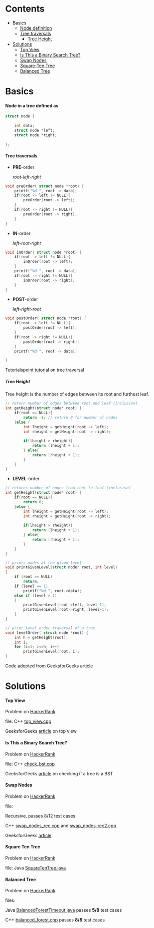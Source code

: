 # Contents

* [Basics](#basics)
 	- [Node definition](#node-in-a-tree-defined-as)
 	- [Tree traversals](#tree-traversals)
 		+ [Tree Height](#tree-height)
* [Solutions](#solutions)
	- [Top View](#top-view)
	- [Is This a Binary Search Tree?](#is-this-a-binary-search-tree)
	- [Swap Nodes](#swap-nodes)
	- [Square-Ten Tree](#square-ten-tree)
    - [Balanced Tree](#balanced-tree)





# Basics

#### Node in a tree defined as
```c
struct node {
    
    int data;
    struct node *left;
    struct node *right;
  
};
```

#### Tree traversals

* __PRE__-order

	_root-left-right_
```c
void preOrder( struct node *root) {
    printf("%d ", root -> data);
    if(root -> left != NULL){
        preOrder(root -> left);
    }
    if(root -> right != NULL){
        preOrder(root -> right);
    }
}
```

* __IN__-order

	_left-root-right_
```c
void inOrder( struct node *root) {
    if(root -> left != NULL){
        inOrder(root -> left);
    }
    printf("%d ", root -> data);
    if(root -> right != NULL){
        inOrder(root -> right);
    }
}
```

* __POST__-order

	_left-right-root_
```c
void postOrder( struct node *root) {
    if(root -> left != NULL){
        postOrder(root -> left);
    }
    if(root -> right != NULL){
        postOrder(root -> right);
    }
    printf("%d ", root -> data);

}
```

Tutorialspoint [tutorial](https://www.tutorialspoint.com/data_structures_algorithms/tree_traversal.htm) on tree traversal


##### Tree Height

Tree height is the number of edges between its root and furthest leaf.

```c
// return number of edges between root and leaf (inclusive)
int getHeight(struct node* root) {
    if(root == NULL){
        return -1; // return 0 for number of nodes
    }else {
        int lheight = getHeight(root -> left);
        int rheight = getHeight(root -> right);
        
        if(lheight > rheight){
            return (lheight + 1);
        } else{
            return (rheight + 1);
        }
    }   
}
```

* __LEVEL__-order

```c
// returns number of nodes from root to leaf (inclusive)
int getHeight(struct node* root) {
    if(root == NULL){
        return 0;
    }else {
        int lheight = getHeight(root -> left);
        int rheight = getHeight(root -> right);
        
        if(lheight > rheight){
            return (lheight + 1);
        } else{
            return (rheight + 1);
        }
    }   
}

// prints nodes at the given level
void printGivenLevel(struct node* root, int level) 
{ 
    if (root == NULL) 
        return; 
    if (level == 1) 
        printf("%d ", root->data); 
    else if (level > 1) 
    { 
        printGivenLevel(root->left, level-1); 
        printGivenLevel(root->right, level-1); 
    } 
} 

// print level order traversal of a tree
void levelOrder( struct node *root) {
    int h = getHeight(root); 
    int i; 
    for (i=1; i<=h; i++) 
        printGivenLevel(root, i); 
}
```

Code adopted from GeeksforGeeks [article](https://www.geeksforgeeks.org/level-order-tree-traversal/)


# Solutions
#### Top View

Problem on [HackerRank](https://www.hackerrank.com/challenges/tree-top-view/problem)

file: C++ [top_view.cpp](top_view.cpp)

GeeksforGeeks [article](https://www.geeksforgeeks.org/print-nodes-top-view-binary-tree/) on top view

#### Is This a Binary Search Tree?

Problem on [HackerRank](https://www.hackerrank.com/challenges/is-binary-search-tree/problem)

file: C++ [check_bst.cpp](check_bst.cpp)

GeeksforGeeks [article](https://www.geeksforgeeks.org/a-program-to-check-if-a-binary-tree-is-bst-or-not/) on checking if a tree is a BST

#### Swap Nodes

Problem on [HackerRank](https://www.hackerrank.com/challenges/swap-nodes-algo/problem)

file: 

Recursive, passes 8/12 test cases

C++ [swap_nodes_rec.cpp](swap_nodes_rec.cpp) and [swap_nodes-rec2.cpp](swap_nodes-rec2.cpp) 

GeeksforGeeks [article](https://www.geeksforgeeks.org/swap-nodes-binary-tree-every-kth-level/)

#### Square Ten Tree

Problem on [HackerRank](https://www.hackerrank.com/challenges/square-ten-tree/problem)

file: Java [SquareTenTree.java](SquareTenTree.java)

#### Balanced Tree

Problem on [HackerRank](https://www.hackerrank.com/challenges/balanced-forest/problem)

files:

Java [BalancedForestTimeout.java](BalancedForestTimeout.java) passes __5/8__ test cases

C++ [balanced_forest.cpp](balanced_forest.cpp) passes __8/8__ test cases